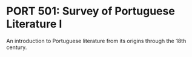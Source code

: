 # PORT 501: Survey of Portuguese Literature I

An introduction to Portuguese literature from its origins through the 18th century.